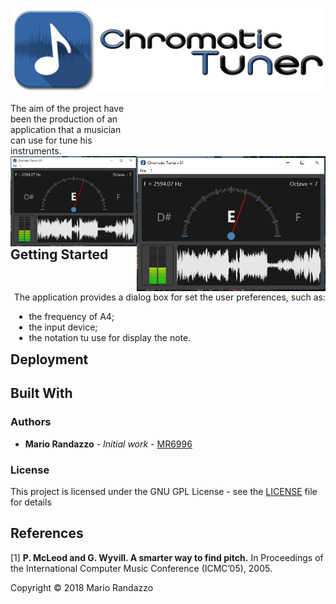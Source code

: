 ![Logo](_media/chtuner_logo.png)

<div style="width: 40%;"> The aim of the project have been the production of an application that a musician can use for tune his instruments. </div>

<img align="right" width="60%" src="_media/screen_01.png"/>
<img align="left" width="40%" src="_media/screen_01.png"/>

<div style="float: right;">
  The application provides a dialog box for set the user preferences, such as:
  <ul>
    <li>the frequency of A4;</li>
    <li>the input device;</li>
    <li>the notation tu use for display the note.</li>
  </ul>
</div>

## Getting Started

## Deployment

## Built With

### Authors

* **Mario Randazzo** - *Initial work* - [MR6996](https://github.com/MR6996)

### License

This project is licensed under the GNU GPL License - see the [LICENSE](LICENSE) file for details

## References
[1] **P. McLeod and G. Wyvill. A smarter way to find pitch.** In Proceedings of the International Computer Music Conference (ICMC’05), 2005.

Copyright © 2018 Mario Randazzo
